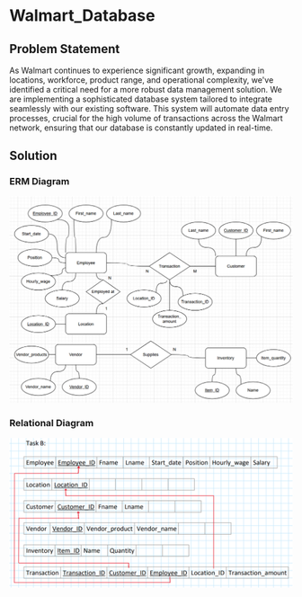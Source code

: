 # Walmart_Database

## Problem Statement
As Walmart continues to experience significant growth, expanding in locations, workforce, product range, and operational complexity, we've identified a critical need for a more robust data management solution. We are implementing a sophisticated database system tailored to integrate seamlessly with our existing software. This system will automate data entry processes, crucial for the high volume of transactions across the Walmart network, ensuring that our database is constantly updated in real-time.

## Solution

### ERM Diagram
![](./images/ERM.png)

### Relational Diagram
![](./images/RD.png)
